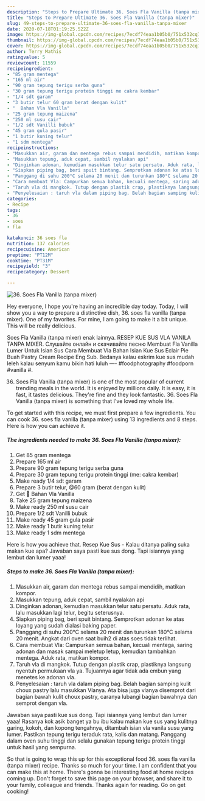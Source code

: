 ```yaml
---
description: "Steps to Prepare Ultimate 36. Soes Fla Vanilla (tanpa mixer)"
title: "Steps to Prepare Ultimate 36. Soes Fla Vanilla (tanpa mixer)"
slug: 49-steps-to-prepare-ultimate-36-soes-fla-vanilla-tanpa-mixer
date: 2020-07-18T01:19:25.522Z
image: https://img-global.cpcdn.com/recipes/7ecdf74eaa1b05b0/751x532cq70/36-soes-fla-vanilla-tanpa-mixer-foto-resep-utama.jpg
thumbnail: https://img-global.cpcdn.com/recipes/7ecdf74eaa1b05b0/751x532cq70/36-soes-fla-vanilla-tanpa-mixer-foto-resep-utama.jpg
cover: https://img-global.cpcdn.com/recipes/7ecdf74eaa1b05b0/751x532cq70/36-soes-fla-vanilla-tanpa-mixer-foto-resep-utama.jpg
author: Terry Mathis
ratingvalue: 5
reviewcount: 11559
recipeingredient:
- "85 gram mentega"
- "165 ml air"
- "90 gram tepung terigu serba guna"
- "30 gram tepung terigu protein tinggi me cakra kembar"
- "1/4 sdt garam"
- "3 butir telur 60 gram berat dengan kulit"
- "  Bahan Vla Vanilla"
- "25 gram tepung maizena"
- "250 ml susu cair"
- "1/2 sdt Vanilli bubuk"
- "45 gram gula pasir"
- "1 butir kuning telur"
- "1 sdm mentega"
recipeinstructions:
- "Masukkan air, garam dan mentega rebus sampai mendidih, matikan kompor."
- "Masukkan tepung, aduk cepat, sambil nyalakan api"
- "Dinginkan adonan, kemudian masukkan telur satu persatu. Aduk rata, lalu masukkan lagi telur, begitu seterusnya."
- "Siapkan piping bag, beri spuit bintang. Semprotkan adonan ke atas loyang yang sudah dialasi baking paper."
- "Panggang di suhu 200°C selama 20 menit dan turunkan 180°C selama 20 menit. Angkat dari oven saat buih2 di atas soes tidak terlihat."
- "Cara membuat Vla: Campurkan semua bahan, kecuali mentega, saring adonan dan masak sampai meletup letup, kemudian tambahkan mentega. Aduk rata, matikan kompor."
- "Taruh vla di mangkok. Tutup dengan plastik crap, plastiknya langsung nyentuh permukaan vla ya. Tujuannya agar tidak ada embun yang menetes ke adonan vla."
- "Penyelesaian : taruh vla dalam piping bag. Belah bagian samping kulit choux pastry lalu masukkan Vlanya. Ata bisa juga vlanya disemprot dari bagian bawah kulit choux pastry, caranya lubangi bagian bawahnya dan semprot dengan vla."
categories:
- Recipe
tags:
- 36
- soes
- fla

katakunci: 36 soes fla 
nutrition: 137 calories
recipecuisine: American
preptime: "PT12M"
cooktime: "PT31M"
recipeyield: "3"
recipecategory: Dessert

---
```



![36. Soes Fla Vanilla (tanpa mixer)](https://img-global.cpcdn.com/recipes/7ecdf74eaa1b05b0/751x532cq70/36-soes-fla-vanilla-tanpa-mixer-foto-resep-utama.jpg)

Hey everyone, I hope you're having an incredible day today. Today, I will show you a way to prepare a distinctive dish, 36. soes fla vanilla (tanpa mixer). One of my favorites. For mine, I am going to make it a bit unique. This will be really delicious.

Soes Fla Vanilla (tanpa mixer) enak lainnya. RESEP KUE SUS VLA VANILA TANPA MIXER. Cлушайте онлайн и cкачивайте песню Membuat Fla Vanilla Lumer Untuk Isian Sus Cara Membuat Vla Bahan Isian Kue Sus Eclair Pie Buah Pastry Cream Recipe Eng Sub. Bedanya kalau eskrim kue sus mudah leleh kalau senyum kamu bikin hati luluh —- #foodphotography #foodporn #vanilla #.

36. Soes Fla Vanilla (tanpa mixer) is one of the most popular of current trending meals in the world. It is enjoyed by millions daily. It is easy, it is fast, it tastes delicious. They're fine and they look fantastic. 36. Soes Fla Vanilla (tanpa mixer) is something that I've loved my whole life.


To get started with this recipe, we must first prepare a few ingredients. You can cook 36. soes fla vanilla (tanpa mixer) using 13 ingredients and 8 steps. Here is how you can achieve it.

<!--inarticleads1-->

##### The ingredients needed to make 36. Soes Fla Vanilla (tanpa mixer):

1. Get 85 gram mentega
1. Prepare 165 ml air
1. Prepare 90 gram tepung terigu serba guna
1. Prepare 30 gram tepung terigu protein tinggi (me: cakra kembar)
1. Make ready 1/4 sdt garam
1. Prepare 3 butir telur, @60 gram (berat dengan kulit)
1. Get  💚 Bahan Vla Vanilla
1. Take 25 gram tepung maizena
1. Make ready 250 ml susu cair
1. Prepare 1/2 sdt Vanilli bubuk
1. Make ready 45 gram gula pasir
1. Make ready 1 butir kuning telur
1. Make ready 1 sdm mentega


Here is how you achieve that. Resep Kue Sus - Kalau ditanya paling suka makan kue apa? Jawaban saya pasti kue sus dong. Tapi isiannya yang lembut dan lumer yaaa! 

<!--inarticleads2-->

##### Steps to make 36. Soes Fla Vanilla (tanpa mixer):

1. Masukkan air, garam dan mentega rebus sampai mendidih, matikan kompor.
1. Masukkan tepung, aduk cepat, sambil nyalakan api
1. Dinginkan adonan, kemudian masukkan telur satu persatu. Aduk rata, lalu masukkan lagi telur, begitu seterusnya.
1. Siapkan piping bag, beri spuit bintang. Semprotkan adonan ke atas loyang yang sudah dialasi baking paper.
1. Panggang di suhu 200°C selama 20 menit dan turunkan 180°C selama 20 menit. Angkat dari oven saat buih2 di atas soes tidak terlihat.
1. Cara membuat Vla: Campurkan semua bahan, kecuali mentega, saring adonan dan masak sampai meletup letup, kemudian tambahkan mentega. Aduk rata, matikan kompor.
1. Taruh vla di mangkok. Tutup dengan plastik crap, plastiknya langsung nyentuh permukaan vla ya. Tujuannya agar tidak ada embun yang menetes ke adonan vla.
1. Penyelesaian : taruh vla dalam piping bag. Belah bagian samping kulit choux pastry lalu masukkan Vlanya. Ata bisa juga vlanya disemprot dari bagian bawah kulit choux pastry, caranya lubangi bagian bawahnya dan semprot dengan vla.


Jawaban saya pasti kue sus dong. Tapi isiannya yang lembut dan lumer yaaa! Rasanya kok asik banget ya bu ibu kalau makan kue sus yang kulitnya garing, kokoh, dan kopong tengahnya, ditambah isian vla vanila susu yang lumer. Pastikan tepung terigu teraduk rata, kalis dan matang. Panggang dalam oven suhu tinggi dan selalu gunakan tepung terigu protein tinggi untuk hasil yang sempurna. 

So that is going to wrap this up for this exceptional food 36. soes fla vanilla (tanpa mixer) recipe. Thanks so much for your time. I am confident that you can make this at home. There's gonna be interesting food at home recipes coming up. Don't forget to save this page on your browser, and share it to your family, colleague and friends. Thanks again for reading. Go on get cooking!

